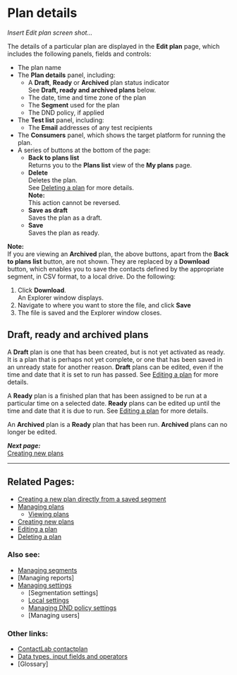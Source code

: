 # Plan details


*Insert Edit plan screen shot...*  

The details of a particular plan are displayed in the **Edit plan** page, which includes the following panels, fields and controls:  

- The plan name  
- The **Plan details** panel, including:  
  - A **Draft**, **Ready** or **Archived** plan status indicator  
   See **Draft, ready and archived plans** below.  
  - The date, time and time zone of the plan  
  - The **Segment** used for the plan  
  - The DND policy, if applied  
- The **Test list** panel, including:  
  - The **Email** addresses of any test recipients  
- The **Consumers** panel, which shows the target platform for running the plan.  
- A series of buttons at the bottom of the page:  
  - **Back to plans list**  
   Returns you to the **Plans list** view of the **My plans** page.  
  - **Delete**  
   Deletes the plan.  
   See [Deleting a plan](DeletingPlans.md) for more details.  
   **Note:**  
   This action cannot be reversed.  
  - **Save as draft**  
   Saves the plan as a draft.  
  - **Save**  
   Saves the plan as ready.  

**Note:**  
If you are viewing an **Archived** plan, the above buttons, apart from the **Back to plans list** button, are not shown. They are replaced by a **Download** button, which enables you to save the contacts defined by the appropriate segment, in CSV format, to a local drive. Do the following:  

1. Click **Download**.  
  An Explorer window displays.  
2. Navigate to where you want to store the file, and click **Save**  
3. The file is saved and the Explorer window closes.  

## Draft, ready and archived plans

A **Draft** plan is one that has been created, but is not yet activated as ready. It is a plan that is perhaps not yet complete, or one that has been saved in an unready state for another reason. **Draft** plans can be edited, even if the time and date that it is set to run has passed. See [Editing a plan](EditingPlan.md) for more details.  

A **Ready** plan is a finished plan that has been assigned to be run at a particular time on a selected date. **Ready** plans can be edited up until the time and date that it is due to run. See [Editing a plan](EditingPlan.md) for more details.  
  
An **Archived** plan is a **Ready** plan that has been run. **Archived** plans can no longer be edited.  

***Next page:***  
[Creating new plans](CreatingNewPlans.md)  

----------

## Related Pages:  

- [Creating a new plan directly from a saved segment](CreatingPlanFromSegment.md)  
- [Managing plans](ManagingPlans.md)  
  - [Viewing plans](ViewingPlans.md)  
- [Creating new plans](CreatingNewPlans.md)  
- [Editing a plan](EditingPlan.md)  
- [Deleting a plan](DeletingPlans.md)  

### Also see:  

- [Managing segments](ManagingSegments.md)  
- [Managing reports]  
- [Managing settings](ManagingSettings.md)  
  - [Segmentation settings]  
  - [Local settings](LocalSettings.md)  
  - [Managing DND policy settings](ManagingDND.md)  
  - [Managing users]  

### Other links:  

- [ContactLab contactplan](Home.md)  
- [Data types, input fields and operators](InputBoxOperators.md)  
- [Glossary]  
